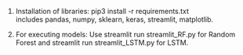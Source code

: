 1. Installation of libraries: 
pip3 install -r requirements.txt  
includes pandas, numpy, sklearn, keras, streamlit, matplotlib. 

 

2. For executing models: 
Use streamlit run streamlit_RF.py for Random Forest and streamlit run 
streamlit_LSTM.py for LSTM. 
